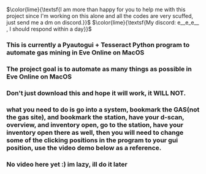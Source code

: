 $\color{lime}{\textsf{I am more than happy for you to help me with this project since I'm working on this alone and all the codes are very scuffed, just send me a dm on discord.}}$
$\color{lime}{\textsf{My discord: e__e_e__ , I should respond within a day}}$

### This is currently a Pyautogui + Tesseract Python program to automate gas mining in Eve Online on MacOS

### The project goal is to automate as many things as possible in Eve Online on MacOS

### Don't just download this and hope it will work, it WILL **NOT**.

### what you need to do is go into a system, bookmark the GAS(not the gas site), and bookmark the station, have your d-scan, overview, and inventory open, go to the station, have your inventory open there as well, then you will need to change some of the clicking positions in the program to your gui position, use the video demo below as a reference.

### No video here yet :) im lazy, ill do it later
